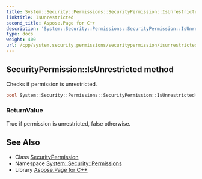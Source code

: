 ```yaml
---
title: System::Security::Permissions::SecurityPermission::IsUnrestricted method
linktitle: IsUnrestricted
second_title: Aspose.Page for C++
description: 'System::Security::Permissions::SecurityPermission::IsUnrestricted method. Checks if permission is unrestricted in C++.'
type: docs
weight: 400
url: /cpp/system.security.permissions/securitypermission/isunrestricted/
---
```

## SecurityPermission::IsUnrestricted method


Checks if permission is unrestricted.

```cpp
bool System::Security::Permissions::SecurityPermission::IsUnrestricted()
```


### ReturnValue

True if permission is unrestricted, false otherwise.

## See Also

* Class [SecurityPermission](../)
* Namespace [System::Security::Permissions](../../)
* Library [Aspose.Page for C++](../../../)
